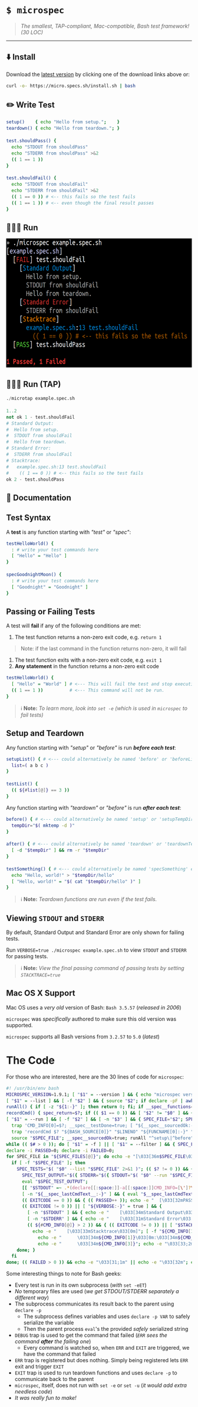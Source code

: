 # `$ microspec`

> _The smallest, TAP-compliant, Mac-compatible, Bash test framework! (30 LOC)_

---

## ⬇️ Install

Download the [latest version](https://github.com/specs-sh/microspec/archive/v1.9.1.tar.gz) by clicking one of the download links above or:

```sh
curl -o- https://micro.specs.sh/install.sh | bash
```

## ✏️ Write Test

```sh
setup()    { echo "Hello from setup.";    }
teardown() { echo "Hello from teardown."; }

test.shouldPass() {
  echo "STDOUT from shouldPass"
  echo "STDERR from shouldPass" >&2
  (( 1 == 1 ))
}

test.shouldFail() {
  echo "STDOUT from shouldFail"
  echo "STDERR from shouldFail" >&2
  (( 1 == 0 )) # <-- this fails so the test fails
  (( 1 == 1 )) # <-- even though the final result passes
}

```

## 🏃🏿‍♀️ Run

<img src="docs/assets/images/screenshot_microspec_dark.png" height=350 />

## 🏃🏿‍♀️ Run (TAP)

```python
./microtap example.spec.sh

1..2
not ok 1 - test.shouldFail
# Standard Output:
#  Hello from setup.
#  STDOUT from shouldFail
#  Hello from teardown.
# Standard Error:
#  STDERR from shouldFail
# Stacktrace:
#   example.spec.sh:13 test.shouldFail
#    (( 1 == 0 )) # <-- this fails so the test fails
ok 2 - test.shouldPass
```

## 📖 Documentation

## Test Syntax

A **test** is any function starting with _"test"_ or _"spec"_:

```sh
testHelloWorld() {
  : # write your test commands here
  [ "Hello" = "Hello" ]
}

specGoodnightMoon() {
  : # write your test commands here
  [ "Goodnight" = "Goodnight" ]
}
```

## Passing or Failing Tests

A test will **fail** if any of the following conditions are met:

1. The test function returns a non-zero exit code, e.g. `return 1`
  > Note: if the last command in the function returns non-zero, it will fail
1. The test function exits with a non-zero exit code, e.g. `exit 1`
1. **Any statement** in the function returns a non-zero exit code

```sh
testHelloWorld() {
  [ "Hello" = "World" ] # <--- This will fail the test and stop execution.
  (( 1 == 1 ))          # <--- This command will not be run.
}
```

> ℹ️ **Note:** _To learn more, look into `set -e` (which is used in `microspec` to fail tests)_

## Setup and Teardown

Any function starting with _"setup"_ or _"before"_ is run **_before each test_**:

```sh
setupList() { # <--- could alternatively be named 'before' or 'beforeList' etc
  list=( a b c )
}

testList() {
  (( ${#list[@]} == 3 ))
}
```

Any function starting with _"teardown"_ or _"before"_ is run **_after each test_**:

```sh
before() { # <--- could alternatively be named 'setup' or 'setupTempDir' etc
  tempDir="$( mktemp -d )"
}

after() { # <--- could alternatively be named 'teardown' or 'teardownTempDir' etc
  [ -d "$tempDir" ] && rm -r "$tempDir"
}

testSomething() { # <--- could alternatively be named 'specSomething' etc
  echo "Hello, world!" > "$tempDir/hello"
  [ "Hello, world!" = "$( cat "$tempDir/hello" )" ]  
}
```

> ℹ️ **Note:** _Teardown functions are run even if the test fails._

## Viewing `STDOUT` and `STDERR`

By default, Standard Output and Standard Error are only shown for failing tests.

Run `VERBOSE=true ./microspec example.spec.sh` to view `STDOUT` and `STDERR` for passing tests.

> ℹ️ **Note:** _View the final passing command of passing tests by setting `STACKTRACE=true`_

## <i class="fab fa-apple"></i> Mac OS X Support

Mac OS uses a _very old_ version of Bash: `Bash 3.5.57` (_released in 2006_)

`microspec` was _specifically_ authored to make sure this old version was supported.

`microspec` supports all Bash versions from `3.2.57` to `5.0` (_latest_)

# <i class="fad fa-search-plus"></i> The Code

For those who are interested, here are the 30 lines of code for `microspec`:

```sh
#! /usr/bin/env bash
MICROSPEC_VERSION=1.9.1; [ "$1" = --version ] && { echo "microspec version $MICROSPEC_VERSION"; exit 0; }
[ "$1" = --list ] && [ -f "$2" ] && { source "$2"; if declare -pF | awk '{print $3}' | grep -i '^test\|^spec' 2>/dev/null; then exit 0; else exit $?; fi; }
runAll() { if [ -z "${1:-}" ]; then return 0; fi; if __spec__functions="$( declare -pF | awk '{print $3}' | grep -i "$1" 2>/dev/null )"; then for __spec__fn in $__spec__functions; do $__spec__fn; done; fi; }
recordCmd() { spec_return=$?; if (( $1 == 0 )) && [ "$2" != "$0" ] && { [ -z "${__spec__sourcedOk:-}" ] || [ "$4" = "$SPEC_TEST" ]; } && [ -z "${__spec__testDone:-}" ]; then CMD_INFO=("${@:1}"); fi; if [ "$4" = "${CMD_INFO[3]:-}" ]; then return $spec_return; else return 0; fi; }
[ "$1" = --run ] && [ -f "$2" ] && [ -n "$3" ] && { SPEC_FILE="$2"; SPEC_TEST="$3"; shift 3; set -eET; trap 'spec_return=$?; [ -z "${__spec__sourcedOk:-}" ] && declare -p CMD_INFO; exit $spec_return;' ERR
  trap 'CMD_INFO[0]=$?; __spec__testDone=true; [ "${__spec__sourcedOk:-}" = true ] && runAll "^teardown\|^after"; declare -p CMD_INFO' EXIT
  trap 'recordCmd $? "${BASH_SOURCE[0]}" "$LINENO" "${FUNCNAME[0]:-}" "$BASH_COMMAND";' DEBUG; 
  source "$SPEC_FILE"; __spec__sourcedOk=true; runAll "^setup\|^before"; "$SPEC_TEST"; exit $?; }; SPEC_FILES=()
while (( $# > 0 )); do [ "$1" = -f ] || [ "$1" = --filter ] && { SPEC_FILTER="$2"; shift 2; continue; } || { SPEC_FILES+=("$1"); shift; }; done
declare -i PASSED=0; declare -i FAILED=0;
for SPEC_FILE in "${SPEC_FILES[@]}"; do echo -e "[\033[36m$SPEC_FILE\033[0m]"
  if [ -f "$SPEC_FILE" ]; then
    SPEC_TESTS="$( "$0" --list "$SPEC_FILE" 2>&1 )"; (( $? != 0 )) && { echo -e "  [\033[31mLoad Error\033[0m]\n\033[31;2m$( echo "$SPEC_TESTS" | sed 's/^/    /' )\033[0m"; } || { for SPEC_TEST in $(echo $SPEC_TESTS | grep -i "${SPEC_FILTER:-.}"); do
      SPEC_TEST_OUTPUT="$({ STDERR="$({ STDOUT="$( "$0" --run "$SPEC_FILE" "$SPEC_TEST" )"; } 2>&1; declare -i EXITCODE=$?; declare -p STDOUT >&2; declare -p EXITCODE >&2; exit $EXITCODE;)"; declare -p STDERR; exit 0; } 2>&1 )"
      eval "$SPEC_TEST_OUTPUT";
      [[ "$STDOUT" =~ .*(declare[[:space:]]-a[[:space:]]CMD_INFO=[\']?\(.*)$ ]] && __spec_lastCmdText__="${BASH_REMATCH[1]}"
      [ -n "${__spec_lastCmdText__:-}" ] && { eval "$__spec_lastCmdText__"; STDOUT="${STDOUT%"$__spec_lastCmdText__"}"; STDOUT="${STDOUT%$'\n'}"; }
      (( EXITCODE == 0 )) && { (( PASSED++ )); echo -e "  [\033[32mPASS\033[0m] $SPEC_TEST"; } || { (( FAILED++ )); echo -e "  [\033[31mFAIL\033[0m] $SPEC_TEST"; }
      (( EXITCODE != 0 )) || [ "${VERBOSE:-}" = true ] && {
        [ -n "$STDOUT" ] && { echo -e "    [\033[34mStandard Output\033[0m]"; echo -e "\033[39;2m$( echo -e "$STDOUT" | sed 's/^/      /' )\033[0m"; }
        [ -n "$STDERR" ] && { echo -e "    [\033[31mStandard Error\033[0m]"; echo -e "\033[39;2m$( echo -e "$STDERR" | sed 's/^/      /' )\033[0m"; }
        (( ${#CMD_INFO[@]} > 2 )) && { (( EXITCODE != 0 )) || [ "$STACKTRACE" = true ]; } && {
          echo -e "    [\033[33mStacktrace\033[0m]"; [ -f "${CMD_INFO[1]}" ] && [ "${CMD_INFO[2]}" -le "$( wc -l < "${CMD_INFO[1]}" 2>&1 )" ] && {
            echo -e "      \033[34m${CMD_INFO[1]}\033[0m:\033[34m${CMD_INFO[2]} ${CMD_INFO[3]}"; echo -e "\033[33;2m$( sed "${CMD_INFO[2]}q;d" "${CMD_INFO[1]}" | sed "s/^ *//g" | sed "s/^/        /" )\033[0m"; } || {
            echo -e "      \033[34m${CMD_INFO[3]}"; echo -e "\033[33;2m        ${CMD_INFO[4]}\033[0m"; }; }; }
    done; }
  fi
done; (( FAILED > 0 )) && echo -e "\033[31;1m" || echo -e "\033[32m"; echo -e "$PASSED Passed, $FAILED Failed"; printf '\033[0m%s' ''; (( FAILED > 0 )) && exit 1 || exit 0
```

Some interesting things to note for Bash geeks:

- Every test is run in its own subprocess (_with_ `set -eET`)
- _No_ temporary files are used (_we get STDOUT/STDERR separately a different way_)
- The subprocess communicates its result back to the parent using `declare -p`
  - The subprocess defines variables and uses `declare -p VAR` to safely serialize the variable
  - Then the parent process `eval`'s the provided _safely_ serialized string
- `DEBUG` trap is used to get the command that failed (_`ERR` sees the command **after** the failing one_)
  - Every command is watched so, when `ERR` and `EXIT` are triggered, we have the command that failed 
- `ERR` trap is registered but does nothing. Simply being registered lets `ERR` exit and trigger `EXIT`
- `EXIT` trap is used to run teardown functions and uses `declare -p` to communicate back to the parent
- `microspec`, itself, does not run with `set -e` or `set -u` (_it would add extra needless code_)
- _It was really fun to make!_
